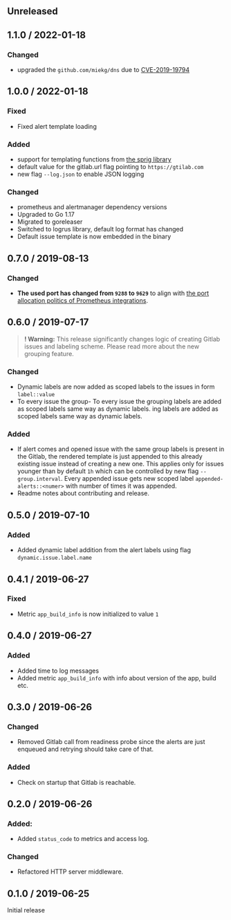 
## Unreleased

## 1.1.0 / 2022-01-18
### Changed
- upgraded the `github.com/miekg/dns` due to [CVE-2019-19794](https://github.com/advisories/GHSA-44r7-7p62-q3fr)

## 1.0.0 / 2022-01-18

### Fixed
- Fixed alert template loading

### Added
- support for templating functions from [the sprig library](https://github.com/Masterminds/sprig)
- default value for the gitlab.url flag pointing to `https://gtilab.com`
- new flag `--log.json` to enable JSON logging

### Changed
- prometheus and alertmanager dependency versions
- Upgraded to Go 1.17
- Migrated to goreleaser
- Switched to logrus library, default log format has changed
- Default issue template is now embedded in the binary

## 0.7.0 / 2019-08-13

### Changed
- **The used port has changed from `9288` to `9629`** to align with [the port allocation politics of Prometheus integrations](https://github.com/prometheus/prometheus/wiki/Default-port-allocations).

## 0.6.0 / 2019-07-17

>**! Warning:** This release significantly changes logic of creating Gitlab issues and labeling scheme. 
Please read more about the new grouping feature.  

### Changed
- Dynamic labels are now added as scoped labels to the issues in form `label::value`
- To every issue the group- To every issue the grouping labels are added as scoped labels same way as dynamic labels. 
ing labels are added as scoped labels same way as dynamic labels. 

### Added
- If alert comes and opened issue with the same group labels is present in the Gitlab, 
the rendered template is just appended to this already existing issue instead of creating a new one.
This applies only for issues younger than by default `1h` which can be controlled by new flag `--group.interval`. 
Every appended issue gets new scoped label `appended-alerts::<numer>` with number of times it was appended.
- Readme notes about contributing and release.

## 0.5.0 / 2019-07-10

### Added
- Added dynamic label addition from the alert labels using flag `dynamic.issue.label.name`

## 0.4.1 / 2019-06-27

### Fixed
- Metric `app_build_info` is now initialized to value `1`

## 0.4.0 / 2019-06-27

### Added
- Added time to log messages
- Added metric `app_build_info` with info about version of the app, build etc.

## 0.3.0 / 2019-06-26

### Changed
- Removed Gitlab call from readiness probe since the alerts
are just enqueued and retrying should take care of that.

### Added
- Check on startup that Gitlab is reachable.

## 0.2.0 / 2019-06-26

### Added:
- Added `status_code` to metrics and access log.

### Changed
- Refactored HTTP server middleware.

## 0.1.0 / 2019-06-25

Initial release

